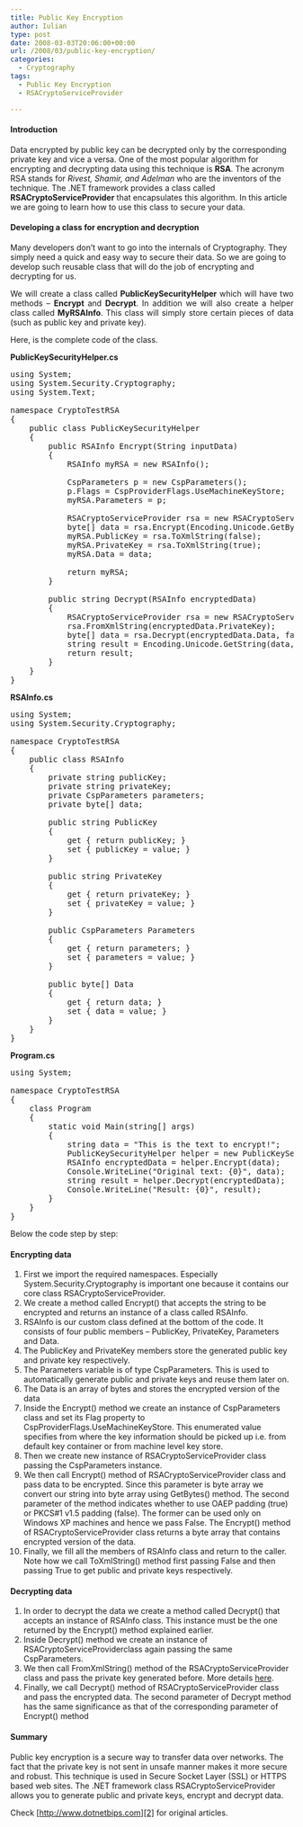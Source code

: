 ```yaml
---
title: Public Key Encryption
author: Iulian
type: post
date: 2008-03-03T20:06:00+00:00
url: /2008/03/public-key-encryption/
categories:
  - Cryptography
tags:
  - Public Key Encryption
  - RSACryptoServiceProvider

---
```

#### Introduction

Data encrypted by public key can be decrypted only by the corresponding private key and vice a versa. One of the most popular algorithm for encrypting and decrypting data using this technique is **RSA**. The acronym RSA stands for _Rivest, Shamir, and Adelman_ who are the inventors of the technique. The .NET framework provides a class called **RSACryptoServiceProvider** that encapsulates this algorithm. In this article we are going to learn how to use this class to secure your data. 

#### Developing a class for encryption and decryption



Many developers don’t want to go into the internals of Cryptography. They simply need a quick and easy way to secure their data. So we are going to develop such reusable class that will do the job of encrypting and decrypting for us.

<p align="justify">
  We will create a class called <strong>PublicKeySecurityHelper</strong> which will have two methods – <strong>Encrypt</strong> and <strong>Decrypt</strong>. In addition we will also create a helper class called <strong>MyRSAInfo</strong>. This class will simply store certain pieces of data (such as public key and private key).
</p>

Here, is the complete code of the class.

**PublicKeySecurityHelper.cs**

<pre class="lang:c# decode:true ">using System;
using System.Security.Cryptography;
using System.Text;
 
namespace CryptoTestRSA
{
    public class PublicKeySecurityHelper
    {
        public RSAInfo Encrypt(String inputData)
        {
            RSAInfo myRSA = new RSAInfo();
 
            CspParameters p = new CspParameters();
            p.Flags = CspProviderFlags.UseMachineKeyStore;
            myRSA.Parameters = p;
 
            RSACryptoServiceProvider rsa = new RSACryptoServiceProvider(p);
            byte[] data = rsa.Encrypt(Encoding.Unicode.GetBytes(inputData), false);
            myRSA.PublicKey = rsa.ToXmlString(false);
            myRSA.PrivateKey = rsa.ToXmlString(true);
            myRSA.Data = data;
 
            return myRSA;
        }
 
        public string Decrypt(RSAInfo encryptedData)
        {
            RSACryptoServiceProvider rsa = new RSACryptoServiceProvider(encryptedData.Parameters);
            rsa.FromXmlString(encryptedData.PrivateKey);
            byte[] data = rsa.Decrypt(encryptedData.Data, false);
            string result = Encoding.Unicode.GetString(data, 0, data.Length);
            return result;
        }
    }
}</pre>

**RSAInfo.cs**

<pre class="lang:c# decode:true ">using System;
using System.Security.Cryptography;
 
namespace CryptoTestRSA
{
    public class RSAInfo
    {
        private string publicKey;
        private string privateKey;
        private CspParameters parameters;
        private byte[] data;
 
        public string PublicKey
        {
            get { return publicKey; }
            set { publicKey = value; }
        }
 
        public string PrivateKey
        {
            get { return privateKey; }
            set { privateKey = value; }
        }
 
        public CspParameters Parameters
        {
            get { return parameters; }
            set { parameters = value; }
        }
 
        public byte[] Data
        {
            get { return data; }
            set { data = value; }
        }
    }
}</pre>

**Program.cs**

<pre class="lang:c# decode:true ">using System;
 
namespace CryptoTestRSA
{
    class Program
    {
        static void Main(string[] args)
        {
            string data = "This is the text to encrypt!";
            PublicKeySecurityHelper helper = new PublicKeySecurityHelper();
            RSAInfo encryptedData = helper.Encrypt(data);
            Console.WriteLine("Original text: {0}", data);
            string result = helper.Decrypt(encryptedData);
            Console.WriteLine("Result: {0}", result);
        }
    }
}</pre>

Below the code step by step:

#### Encrypting data

  1. First we import the required namespaces. Especially System.Security.Cryptography is important one because it contains our core class RSACryptoServiceProvider.
  2. We create a method called Encrypt() that accepts the string to be encrypted and returns an instance of a class called RSAInfo.
  3. RSAInfo is our custom class defined at the bottom of the code. It consists of four public members – PublicKey, PrivateKey, Parameters and Data.
  4. The PublicKey and PrivateKey members store the generated public key and private key respectively.
  5. The Parameters variable is of type CspParameters. This is used to automatically generate public and private keys and reuse them later on.
  6. The Data is an array of bytes and stores the encrypted version of the data
  7. Inside the Encrypt() method we create an instance of CspParameters class and set its Flag property to CspProviderFlags.UseMachineKeyStore. This enumerated value specifies from where the key information should be picked up i.e. from default key container or from machine level key store.
  8. Then we create new instance of RSACryptoServiceProvider class passing the CspParameters instance.
  9. We then call Encrypt() method of RSACryptoServiceProvider class and pass data to be encrypted. Since this parameter is byte array we convert our string into byte array using GetBytes() method. The second parameter of the method indicates whether to use OAEP padding (true) or PKCS#1 v1.5 padding (false). The former can be used only on Windows XP machines and hence we pass False. The Encrypt() method of RSACryptoServiceProvider class returns a byte array that contains encrypted version of the data.
 10. Finally, we fill all the members of RSAInfo class and return to the caller. Note how we call ToXmlString() method first passing False and then passing True to get public and private keys respectively.



#### Decrypting data

  1. In order to decrypt the data we create a method called Decrypt() that accepts an instance of RSAInfo class. This instance must be the one returned by the Encrypt() method explained earlier.
  2. Inside Decrypt() method we create an instance of RSACryptoServiceProviderclass again passing the same CspParameters.
  3. We then call FromXmlString() method of the RSACryptoServiceProvider class and pass the private key generated before. More details [here][1].
  4. Finally, we call Decrypt() method of RSACryptoServiceProvider class and pass the encrypted data. The second parameter of Decrypt method has the same significance as that of the corresponding parameter of Encrypt() method

#### Summary



Public key encryption is a secure way to transfer data over networks. The fact that the private key is not sent in unsafe manner makes it more secure and robust. This technique is used in Secure Socket Layer (SSL) or HTTPS based web sites. The .NET framework class RSACryptoServiceProvider allows you to generate public and private keys, encrypt and decrypt data.

Check [http://www.dotnetbips.com][2] for original articles.

 [1]: http://en.wikipedia.org/wiki/RSA
 [2]: http://www.dotnetbips.com/